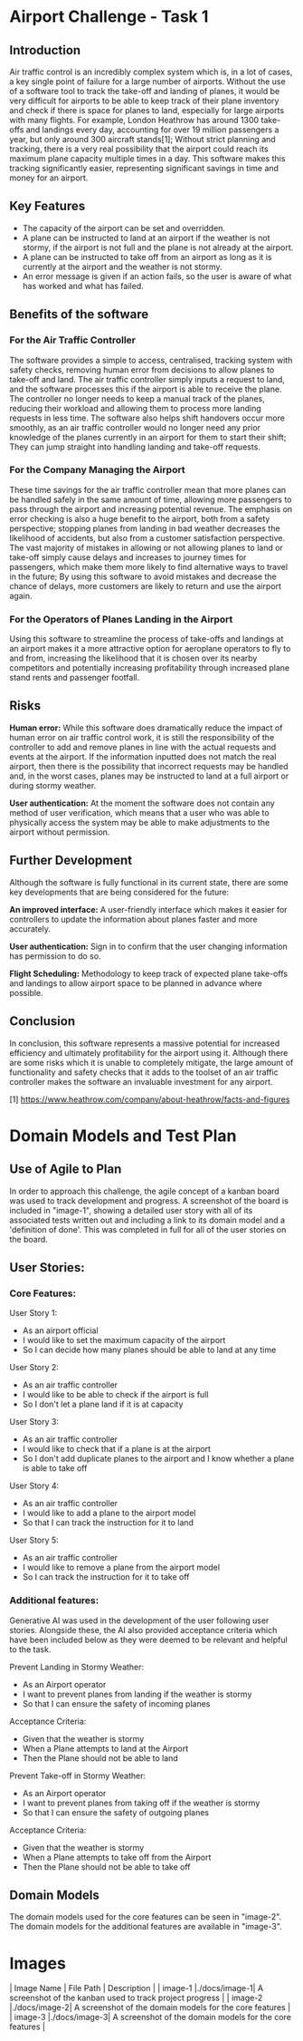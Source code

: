# Airport Challenge - Task 1

## Introduction

Air traffic control is an incredibly complex system which is, in a lot of cases, a key single point of failure for a large number of airports. Without the use of a software tool to track the take-off and landing of planes, it would be very difficult for airports to be able to keep track of their plane inventory and check if there is space for planes to land, especially for large airports with many flights. For example, London Heathrow has around 1300 take-offs and landings every day, accounting for over 19 million passengers a year, but only around 300 aircraft stands[1]; Without strict planning and tracking, there is a very real possibility that the airport could reach its maximum plane capacity multiple times in a day. This software makes this tracking significantly easier, representing significant savings in time and money for an airport.

## Key Features

- The capacity of the airport can be set and overridden.
- A plane can be instructed to land at an airport if the weather is not stormy, if the airport is not full and the plane is not already at the airport.
- A plane can be instructed to take off from an airport as long as it is currently at the airport and the weather is not stormy.
- An error message is given if an action fails, so the user is aware of what has worked and what has failed.

## Benefits of the software

### For the Air Traffic Controller

The software provides a simple to access, centralised, tracking system with safety checks, removing human error from decisions to allow planes to take-off and land. The air traffic controller simply inputs a request to land, and the software processes this if the airport is able to receive the plane. The controller no longer needs to keep a manual track of the planes, reducing their workload and allowing them to process more landing requests in less time. The software also helps shift handovers occur more smoothly, as an air traffic controller would no longer need any prior knowledge of the planes currently in an airport for them to start their shift; They can jump straight into handling landing and take-off requests.

### For the Company Managing the Airport

These time savings for the air traffic controller mean that more planes can be handled safely in the same amount of time, allowing more passengers to pass through the airport and increasing potential revenue. The emphasis on error checking is also a huge benefit to the airport, both from a safety perspective; stopping planes from landing in bad weather decreases the likelihood of accidents, but also from a customer satisfaction perspective. The vast majority of mistakes in allowing or not allowing planes to land or take-off simply cause delays and increases to journey times for passengers, which make them more likely to find alternative ways to travel in the future; By using this software to avoid mistakes and decrease the chance of delays, more customers are likely to return and use the airport again.

### For the Operators of Planes Landing in the Airport

Using this software to streamline the process of take-offs and landings at an airport makes it a more attractive option for aeroplane operators to fly to and from, increasing the likelihood that it is chosen over its nearby competitors and potentially increasing profitability through increased plane stand rents and passenger footfall.

## Risks

**Human error:** While this software does dramatically reduce the impact of human error on air traffic control work, it is still the responsibility of the controller to add and remove planes in line with the actual requests and events at the airport. If the information inputted does not match the real airport, then there is the possibility that incorrect requests may be handled and, in the worst cases, planes may be instructed to land at a full airport or during stormy weather.

**User authentication:** At the moment the software does not contain any method of user verification, which means that a user who was able to physically access the system may be able to make adjustments to the airport without permission.

## Further Development

Although the software is fully functional in its current state, there are some key developments that are being considered for the future:

**An improved interface:** A user-friendly interface which makes it easier for controllers to update the information about planes faster and more accurately.

**User authentication:** Sign in to confirm that the user changing information has permission to do so.

**Flight Scheduling:** Methodology to keep track of expected plane take-offs and landings to allow airport space to be planned in advance where possible.

## Conclusion

In conclusion, this software represents a massive potential for increased efficiency and ultimately profitability for the airport using it. Although there are some risks which it is unable to completely mitigate, the large amount of functionality and safety checks that it adds to the toolset of an air traffic controller makes the software an invaluable investment for any airport.

[1] https://www.heathrow.com/company/about-heathrow/facts-and-figures

# Domain Models and Test Plan

## Use of Agile to Plan

In order to approach this challenge, the agile concept of a kanban board was used to track development and progress. A screenshot of the board is included in "image-1", showing a detailed user story with all of its associated tests written out and including a link to its domain model and a 'definition of done'. This was completed in full for all of the user stories on the board.

## User Stories:

### Core Features:

User Story 1:

- As an airport official
- I would like to set the maximum capacity of the airport
- So I can decide how many planes should be able to land at any time

User Story 2:

- As an air traffic controller
- I would like to be able to check if the airport is full
- So I don't let a plane land if it is at capacity

User Story 3:

- As an air traffic controller
- I would like to check that if a plane is at the airport
- So I don't add duplicate planes to the airport and I know whether a plane is able to take off

User Story 4:

- As an air traffic controller
- I would like to add a plane to the airport model
- So that I can track the instruction for it to land

User Story 5:

- As an air traffic controller
- I would like to remove a plane from the airport model
- So I can track the instruction for it to take off

### Additional features:

Generative AI was used in the development of the user following user stories. Alongside these, the AI also provided acceptance criteria which have been included below as they were deemed to be relevant and helpful to the task.

Prevent Landing in Stormy Weather:

- As an Airport operator
- I want to prevent planes from landing if the weather is stormy
- So that I can ensure the safety of incoming planes

Acceptance Criteria:

- Given that the weather is stormy
- When a Plane attempts to land at the Airport
- Then the Plane should not be able to land

Prevent Take-off in Stormy Weather:

- As an Airport operator
- I want to prevent planes from taking off if the weather is stormy
- So that I can ensure the safety of outgoing planes

Acceptance Criteria:

- Given that the weather is stormy
- When a Plane attempts to take off from the Airport
- Then the Plane should not be able to take off

## Domain Models

The domain models used for the core features can be seen in "image-2". The domain models for the additional features are available in "image-3".

# Images

| Image Name | File Path | Description |
| image-1 |./docs/image-1| A screenshot of the kanban used to track project progress |
| image-2 |./docs/image-2| A screenshot of the domain models for the core features |
| image-3 |./docs/image-3| A screenshot of the domain models for the core features |
